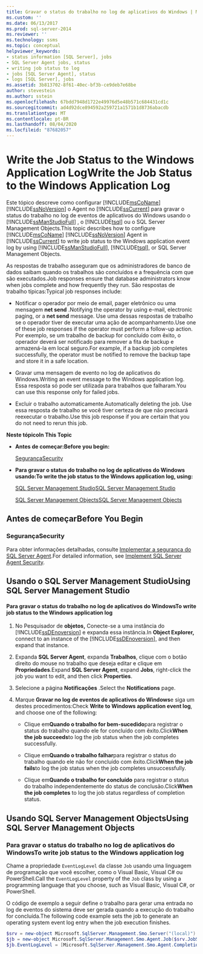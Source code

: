 ```yaml
---
title: Gravar o status do trabalho no log de aplicativos do Windows | Microsoft Docs
ms.custom: ''
ms.date: 06/13/2017
ms.prod: sql-server-2014
ms.reviewer: ''
ms.technology: ssms
ms.topic: conceptual
helpviewer_keywords:
- status information [SQL Server], jobs
- SQL Server Agent jobs, status
- writing job status to log
- jobs [SQL Server Agent], status
- logs [SQL Server], jobs
ms.assetid: 3b813702-8f61-40ec-bf3b-ce9deb7e68be
author: stevestein
ms.author: sstein
ms.openlocfilehash: 67bdd7948d1722e49976d5e48b571c684431cd1c
ms.sourcegitcommit: ad4d92dce894592a259721a1571b1d8736abacdb
ms.translationtype: MT
ms.contentlocale: pt-BR
ms.lasthandoff: 08/04/2020
ms.locfileid: "87682057"
---
```

# <a name="write-the-job-status-to-the-windows-application-log"></a><span data-ttu-id="ca160-102">Write the Job Status to the Windows Application Log</span><span class="sxs-lookup"><span data-stu-id="ca160-102">Write the Job Status to the Windows Application Log</span></span>
  <span data-ttu-id="ca160-103">Este tópico descreve como configurar [!INCLUDE[msCoName](../../includes/msconame-md.md)] [!INCLUDE[ssNoVersion](../../includes/ssnoversion-md.md)] o Agent no [!INCLUDE[ssCurrent](../../includes/sscurrent-md.md)] para gravar o status do trabalho no log de eventos de aplicativos do Windows usando o [!INCLUDE[ssManStudioFull](../../includes/ssmanstudiofull-md.md)] , o [!INCLUDE[tsql](../../includes/tsql-md.md)] ou o SQL Server Management Objects.</span><span class="sxs-lookup"><span data-stu-id="ca160-103">This topic describes how to configure [!INCLUDE[msCoName](../../includes/msconame-md.md)] [!INCLUDE[ssNoVersion](../../includes/ssnoversion-md.md)] Agent in [!INCLUDE[ssCurrent](../../includes/sscurrent-md.md)] to write job status to the Windows application event log by using [!INCLUDE[ssManStudioFull](../../includes/ssmanstudiofull-md.md)], [!INCLUDE[tsql](../../includes/tsql-md.md)], or SQL Server Management Objects.</span></span>  
  
 <span data-ttu-id="ca160-104">As respostas de trabalho asseguram que os administradores de banco de dados saibam quando os trabalhos são concluídos e a frequência com que são executados.</span><span class="sxs-lookup"><span data-stu-id="ca160-104">Job responses ensure that database administrators know when jobs complete and how frequently they run.</span></span> <span data-ttu-id="ca160-105">São respostas de trabalho típicas:</span><span class="sxs-lookup"><span data-stu-id="ca160-105">Typical job responses include:</span></span>  
  
-   <span data-ttu-id="ca160-106">Notificar o operador por meio de email, pager eletrônico ou uma mensagem **net send** .</span><span class="sxs-lookup"><span data-stu-id="ca160-106">Notifying the operator by using e-mail, electronic paging, or a **net send** message.</span></span> <span data-ttu-id="ca160-107">Use uma dessas respostas de trabalho se o operador tiver de executar uma ação de acompanhamento.</span><span class="sxs-lookup"><span data-stu-id="ca160-107">Use one of these job responses if the operator must perform a follow-up action.</span></span> <span data-ttu-id="ca160-108">Por exemplo, se um trabalho de backup for concluído com êxito, o operador deverá ser notificado para remover a fita de backup e armazená-la em local seguro.</span><span class="sxs-lookup"><span data-stu-id="ca160-108">For example, if a backup job completes successfully, the operator must be notified to remove the backup tape and store it in a safe location.</span></span>  
  
-   <span data-ttu-id="ca160-109">Gravar uma mensagem de evento no log de aplicativos do Windows.</span><span class="sxs-lookup"><span data-stu-id="ca160-109">Writing an event message to the Windows application log.</span></span> <span data-ttu-id="ca160-110">Essa resposta só pode ser utilizada para trabalhos que falharam.</span><span class="sxs-lookup"><span data-stu-id="ca160-110">You can use this response only for failed jobs.</span></span>  
  
-   <span data-ttu-id="ca160-111">Excluir o trabalho automaticamente.</span><span class="sxs-lookup"><span data-stu-id="ca160-111">Automatically deleting the job.</span></span> <span data-ttu-id="ca160-112">Use essa resposta de trabalho se você tiver certeza de que não precisará reexecutar o trabalho.</span><span class="sxs-lookup"><span data-stu-id="ca160-112">Use this job response if you are certain that you do not need to rerun this job.</span></span>  
  
 <span data-ttu-id="ca160-113">**Neste tópico**</span><span class="sxs-lookup"><span data-stu-id="ca160-113">**In This Topic**</span></span>  
  
-   <span data-ttu-id="ca160-114">**Antes de começar:**</span><span class="sxs-lookup"><span data-stu-id="ca160-114">**Before you begin:**</span></span>  
  
     [<span data-ttu-id="ca160-115">Segurança</span><span class="sxs-lookup"><span data-stu-id="ca160-115">Security</span></span>](#Security)  
  
-   <span data-ttu-id="ca160-116">**Para gravar o status do trabalho no log de aplicativos do Windows usando:**</span><span class="sxs-lookup"><span data-stu-id="ca160-116">**To write the job status to the Windows application log, using:**</span></span>  
  
     [<span data-ttu-id="ca160-117">SQL Server Management Studio</span><span class="sxs-lookup"><span data-stu-id="ca160-117">SQL Server Management Studio</span></span>](#SSMS)  
  
     [<span data-ttu-id="ca160-118">SQL Server Management Objects</span><span class="sxs-lookup"><span data-stu-id="ca160-118">SQL Server Management Objects</span></span>](#SMO)  
  
##  <a name="before-you-begin"></a><a name="BeforeYouBegin"></a> <span data-ttu-id="ca160-119">Antes de começar</span><span class="sxs-lookup"><span data-stu-id="ca160-119">Before You Begin</span></span>  
  
###  <a name="security"></a><a name="Security"></a> <span data-ttu-id="ca160-120">Segurança</span><span class="sxs-lookup"><span data-stu-id="ca160-120">Security</span></span>  
 <span data-ttu-id="ca160-121">Para obter informações detalhadas, consulte [Implementar a segurança do SQL Server Agent](implement-sql-server-agent-security.md).</span><span class="sxs-lookup"><span data-stu-id="ca160-121">For detailed information, see [Implement SQL Server Agent Security](implement-sql-server-agent-security.md).</span></span>  
  
##  <a name="using-sql-server-management-studio"></a><a name="SSMS"></a> <span data-ttu-id="ca160-122">Usando o SQL Server Management Studio</span><span class="sxs-lookup"><span data-stu-id="ca160-122">Using SQL Server Management Studio</span></span>  
  
#### <a name="to-write-job-status-to-the-windows-application-log"></a><span data-ttu-id="ca160-123">Para gravar o status do trabalho no log de aplicativos do Windows</span><span class="sxs-lookup"><span data-stu-id="ca160-123">To write job status to the Windows application log</span></span>  
  
1.  <span data-ttu-id="ca160-124">No Pesquisador de **objetos,** Conecte-se a uma instância do [!INCLUDE[ssDEnoversion](../../includes/ssdenoversion-md.md)] e expanda essa instância.</span><span class="sxs-lookup"><span data-stu-id="ca160-124">In **Object Explorer,** connect to an instance of the [!INCLUDE[ssDEnoversion](../../includes/ssdenoversion-md.md)], and then expand that instance.</span></span>  
  
2.  <span data-ttu-id="ca160-125">Expanda **SQL Server Agent**, expanda **Trabalhos**, clique com o botão direito do mouse no trabalho que deseja editar e clique em **Propriedades**.</span><span class="sxs-lookup"><span data-stu-id="ca160-125">Expand **SQL Server Agent**, expand **Jobs**, right-click the job you want to edit, and then click **Properties**.</span></span>  
  
3.  <span data-ttu-id="ca160-126">Selecione a página **Notificações** .</span><span class="sxs-lookup"><span data-stu-id="ca160-126">Select the **Notifications** page.</span></span>  
  
4.  <span data-ttu-id="ca160-127">Marque **Gravar no log de eventos de aplicativos do Windows**e siga um destes procedimentos:</span><span class="sxs-lookup"><span data-stu-id="ca160-127">Check **Write to Windows application event log**, and choose one of the following:</span></span>  
  
    -   <span data-ttu-id="ca160-128">Clique em**Quando o trabalho for bem-sucedido**para registrar o status do trabalho quando ele for concluído com êxito.</span><span class="sxs-lookup"><span data-stu-id="ca160-128">Click**When the job succeeds**to log the job status when the job completes successfully.</span></span>  
  
    -   <span data-ttu-id="ca160-129">Clique em**Quando o trabalho falhar**para registrar o status do trabalho quando ele não for concluído com êxito.</span><span class="sxs-lookup"><span data-stu-id="ca160-129">Click**When the job fails**to log the job status when the job completes unsuccessfully.</span></span>  
  
    -   <span data-ttu-id="ca160-130">Clique em**Quando o trabalho for concluído** para registrar o status do trabalho independentemente do status de conclusão.</span><span class="sxs-lookup"><span data-stu-id="ca160-130">Click**When the job completes** to log the job status regardless of completion status.</span></span>  
  
##  <a name="using-sql-server-management-objects"></a><a name="SMO"></a><span data-ttu-id="ca160-131">Usando SQL Server Management Objects</span><span class="sxs-lookup"><span data-stu-id="ca160-131">Using SQL Server Management Objects</span></span>  

### <a name="to-write-job-status-to-the-windows-application-log"></a><span data-ttu-id="ca160-132">Para gravar o status do trabalho no log de aplicativos do Windows</span><span class="sxs-lookup"><span data-stu-id="ca160-132">To write job status to the Windows application log</span></span>
  
 <span data-ttu-id="ca160-133">Chame a propriedade `EventLogLevel` da classe `Job` usando uma linguagem de programação que você escolher, como o Visual Basic, Visual C# ou PowerShell.</span><span class="sxs-lookup"><span data-stu-id="ca160-133">Call the `EventLogLevel` property of the `Job` class by using a programming language that you choose, such as Visual Basic, Visual C#, or PowerShell.</span></span>  
  
 <span data-ttu-id="ca160-134">O código de exemplo a seguir define o trabalho para gerar uma entrada no log de eventos do sistema deve ser gerada quando a execução do trabalho for concluída.</span><span class="sxs-lookup"><span data-stu-id="ca160-134">The following code example sets the job to generate an operating system event log entry when the job execution finishes.</span></span>  
  
```powershell
$srv = new-object Microsoft.SqlServer.Management.Smo.Server("(local)")  
$jb = new-object Microsoft.SqlServer.Management.Smo.Agent.Job($srv.JobServer, "Test Job")  
$jb.EventLogLevel = [Microsoft.SqlServer.Management.Smo.Agent.CompletionAction]::Always  
```  
